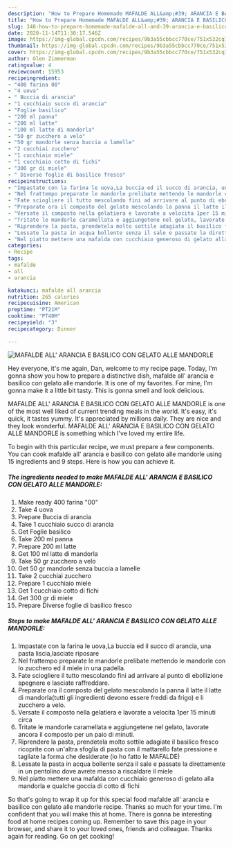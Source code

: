 ```yaml
---
description: "How to Prepare Homemade MAFALDE ALL&amp;#39; ARANCIA E BASILICO CON GELATO ALLE MANDORLE"
title: "How to Prepare Homemade MAFALDE ALL&amp;#39; ARANCIA E BASILICO CON GELATO ALLE MANDORLE"
slug: 348-how-to-prepare-homemade-mafalde-all-and-39-arancia-e-basilico-con-gelato-alle-mandorle
date: 2020-11-14T11:30:17.546Z
image: https://img-global.cpcdn.com/recipes/9b3a55cbbcc770ce/751x532cq70/mafalde-all-arancia-e-basilico-con-gelato-alle-mandorle-recipe-main-photo.jpg
thumbnail: https://img-global.cpcdn.com/recipes/9b3a55cbbcc770ce/751x532cq70/mafalde-all-arancia-e-basilico-con-gelato-alle-mandorle-recipe-main-photo.jpg
cover: https://img-global.cpcdn.com/recipes/9b3a55cbbcc770ce/751x532cq70/mafalde-all-arancia-e-basilico-con-gelato-alle-mandorle-recipe-main-photo.jpg
author: Glen Zimmerman
ratingvalue: 4
reviewcount: 15953
recipeingredient:
- "400 farina 00"
- "4 uova"
- " Buccia di arancia"
- "1 cucchiaio succo di arancia"
- "Foglie basilico"
- "200 ml panna"
- "200 ml latte"
- "100 ml latte di mandorla"
- "50 gr zucchero a velo"
- "50 gr mandorle senza buccia a lamelle"
- "2 cucchiai zucchero"
- "1 cucchiaio miele"
- "1 cucchiaio cotto di fichi"
- "300 gr di miele"
- " Diverse foglie di basilico fresco"
recipeinstructions:
- "Impastate con la farina le uova,La buccia ed il succo di arancia, una pasta liscia,lasciate riposare"
- "Nel frattempo preparate le mandorle prelibate mettendo le mandorle con lo zucchero ed il miele in una padella."
- "Fate sciogliere il tutto mescolando fini ad arrivare al punto di ebollizione spegnere e lasciate raffreddare."
- "Preparate ora il composto del gelato mescolando la panna il latte il latte di mandorla(tutti gli ingredienti devono essere freddi da frigo) e li zucchero a velo."
- "Versate il composto nella gelatiera e lavorate a velocita 1per 15 minuti circa"
- "Tritate le mandorle caramellata e aggiungetene nel gelato, lavorate ancora il composto per un paio di minuti."
- "Riprendere la pasta, prendetela molto sottile adagiate il basilico fresco ricoprite con un&#39;altra sfoglia di pasta con il mattarello fate pressione e tagliate la forma che desiderate (io ho fatto le MAFALDE)"
- "Lessate la pasta in acqua bollente senza il sale e passate la direttamente in un pentolino dove avrete messo a riscaldare il miele"
- "Nel piatto mettere una mafalda con cucchiaio generoso di gelato alla mandorla e qualche goccia di cotto di fichi"
categories:
- Recipe
tags:
- mafalde
- all
- arancia

katakunci: mafalde all arancia 
nutrition: 265 calories
recipecuisine: American
preptime: "PT21M"
cooktime: "PT40M"
recipeyield: "3"
recipecategory: Dinner

---
```



![MAFALDE ALL&#39; ARANCIA E BASILICO CON GELATO ALLE MANDORLE](https://img-global.cpcdn.com/recipes/9b3a55cbbcc770ce/751x532cq70/mafalde-all-arancia-e-basilico-con-gelato-alle-mandorle-recipe-main-photo.jpg)

Hey everyone, it's me again, Dan, welcome to my recipe page. Today, I'm gonna show you how to prepare a distinctive dish, mafalde all&#39; arancia e basilico con gelato alle mandorle. It is one of my favorites. For mine, I'm gonna make it a little bit tasty. This is gonna smell and look delicious.



MAFALDE ALL&#39; ARANCIA E BASILICO CON GELATO ALLE MANDORLE is one of the most well liked of current trending meals in the world. It's easy, it's quick, it tastes yummy. It's appreciated by millions daily. They are nice and they look wonderful. MAFALDE ALL&#39; ARANCIA E BASILICO CON GELATO ALLE MANDORLE is something which I've loved my entire life.


To begin with this particular recipe, we must prepare a few components. You can cook mafalde all&#39; arancia e basilico con gelato alle mandorle using 15 ingredients and 9 steps. Here is how you can achieve it.

<!--inarticleads1-->

##### The ingredients needed to make MAFALDE ALL&#39; ARANCIA E BASILICO CON GELATO ALLE MANDORLE:

1. Make ready 400 farina &#34;00&#34;
1. Take 4 uova
1. Prepare  Buccia di arancia
1. Take 1 cucchiaio succo di arancia
1. Get Foglie basilico
1. Take 200 ml panna
1. Prepare 200 ml latte
1. Get 100 ml latte di mandorla
1. Take 50 gr zucchero a velo
1. Get 50 gr mandorle senza buccia a lamelle
1. Take 2 cucchiai zucchero
1. Prepare 1 cucchiaio miele
1. Get 1 cucchiaio cotto di fichi
1. Get 300 gr di miele
1. Prepare  Diverse foglie di basilico fresco




<!--inarticleads2-->

##### Steps to make MAFALDE ALL&#39; ARANCIA E BASILICO CON GELATO ALLE MANDORLE:

1. Impastate con la farina le uova,La buccia ed il succo di arancia, una pasta liscia,lasciate riposare
1. Nel frattempo preparate le mandorle prelibate mettendo le mandorle con lo zucchero ed il miele in una padella.
1. Fate sciogliere il tutto mescolando fini ad arrivare al punto di ebollizione spegnere e lasciate raffreddare.
1. Preparate ora il composto del gelato mescolando la panna il latte il latte di mandorla(tutti gli ingredienti devono essere freddi da frigo) e li zucchero a velo.
1. Versate il composto nella gelatiera e lavorate a velocita 1per 15 minuti circa
1. Tritate le mandorle caramellata e aggiungetene nel gelato, lavorate ancora il composto per un paio di minuti.
1. Riprendere la pasta, prendetela molto sottile adagiate il basilico fresco ricoprite con un&#39;altra sfoglia di pasta con il mattarello fate pressione e tagliate la forma che desiderate (io ho fatto le MAFALDE)
1. Lessate la pasta in acqua bollente senza il sale e passate la direttamente in un pentolino dove avrete messo a riscaldare il miele
1. Nel piatto mettere una mafalda con cucchiaio generoso di gelato alla mandorla e qualche goccia di cotto di fichi




So that's going to wrap it up for this special food mafalde all&#39; arancia e basilico con gelato alle mandorle recipe. Thanks so much for your time. I'm confident that you will make this at home. There is gonna be interesting food at home recipes coming up. Remember to save this page in your browser, and share it to your loved ones, friends and colleague. Thanks again for reading. Go on get cooking!

